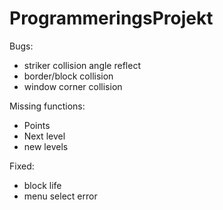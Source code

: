 # ProgrammeringsProjekt

Bugs:
- striker collision angle reflect
- border/block collision
- window corner collision

Missing functions:
- Points
- Next level 
- new levels

Fixed:
- block life
- menu select error

